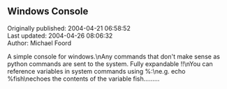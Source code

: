 ## Windows Console  
Originally published: 2004-04-21 06:58:52  
Last updated: 2004-04-26 08:06:32  
Author: Michael Foord  
  
A simple console for windows.\nAny commands that don't make sense as python commands are sent to the system. Fully expandable !!\nYou can reference variables in system commands using %:\ne.g. echo %fish\nechoes the contents of the variable fish.........